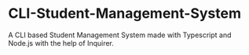 # CLI-Student-Management-System
A CLI based Student Management System made with Typescript and Node.js with the help of Inquirer.
